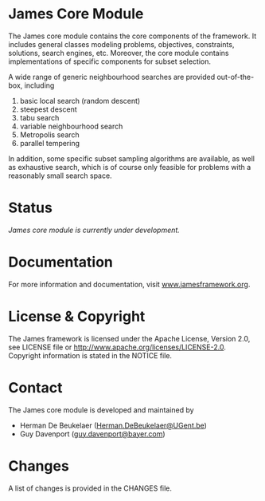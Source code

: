 James Core Module
=================

The James core module contains the core components of the framework. It includes general classes modeling problems, objectives, constraints, solutions, search engines, etc. Moreover, the core module contains implementations of specific components for subset selection.

A wide range of generic neighbourhood searches are provided out-of-the-box, including

1. basic local search (random descent)
2. steepest descent
3. tabu search
4. variable neighbourhood search
5. Metropolis search
6. parallel tempering

In addition, some specific subset sampling algorithms are available, as well as exhaustive search, which is of course only feasible for problems with a reasonably small search space.

Status
======

*James core module is currently under development.*
  
Documentation
=============  

For more information and documentation, visit www.jamesframework.org.

License & Copyright
===================

The James framework is licensed under the Apache License, Version 2.0, see LICENSE file or http://www.apache.org/licenses/LICENSE-2.0. Copyright information is stated in the NOTICE file.

Contact
=======

The James core module is developed and maintained by

 - Herman De Beukelaer (Herman.DeBeukelaer@UGent.be)
 - Guy Davenport (guy.davenport@bayer.com)
 
Changes
=======

A list of changes is provided in the CHANGES file.